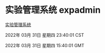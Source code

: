 # 实验管理系统 expadmin
[实验管理系统](http://59.174.25.134:56808/expadmin-782313d2-e1b1-4ea7-932e-3a55e6a1a4d0/)

2022年 03月 31日 星期四 23:40:01 CST

2022年 03月 31日 星期四 15:40:01 GMT
